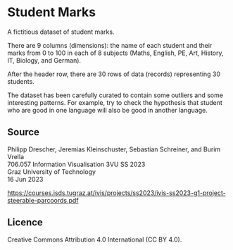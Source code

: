 # Student Marks

A fictitious dataset of student marks.

There are 9 columns (dimensions): the name of each student and their marks from 0
to 100 in each of 8 subjects (Maths, English, PE, Art, History, IT,
Biology, and German).

After the header row, there are 30 rows of data (records) representing
30 students.

The dataset has been carefully curated to contain some outliers and
some interesting patterns. For example, try to check the hypothesis
that student who are good in one language will also be good in another
language.

## Source

Philipp Drescher, Jeremias Kleinschuster, Sebastian Schreiner, and Burim Vrella  
706.057 Information Visualisation 3VU SS 2023  
Graz University of Technology  
16 Jun 2023

https://courses.isds.tugraz.at/ivis/projects/ss2023/ivis-ss2023-g1-project-steerable-parcoords.pdf

## Licence

Creative Commons Attribution 4.0 International (CC BY 4.0).
